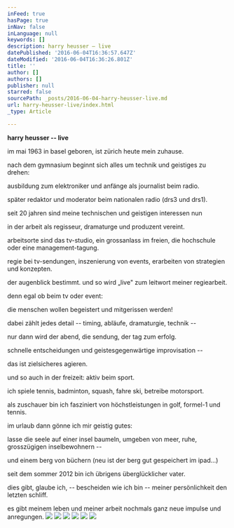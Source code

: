 ```yaml
---
inFeed: true
hasPage: true
inNav: false
inLanguage: null
keywords: []
description: harry heusser – live
datePublished: '2016-06-04T16:36:57.647Z'
dateModified: '2016-06-04T16:36:26.801Z'
title: ''
author: []
authors: []
publisher: null
starred: false
sourcePath: _posts/2016-06-04-harry-heusser-live.md
url: harry-heusser-live/index.html
_type: Article

---
```

**harry heusser -- live**

im mai 1963 in basel geboren, ist zürich heute mein zuhause.

nach dem gymnasium beginnt sich alles um technik und geistiges zu drehen:

ausbildung zum elektroniker und anfänge als journalist beim radio.

später redaktor und moderator beim nationalen radio (drs3 und drs1).

seit 20 jahren sind meine technischen und geistigen interessen nun

in der arbeit als regisseur, dramaturge und produzent vereint.

arbeitsorte sind das tv-studio, ein grossanlass im freien, die hochschule oder eine management-tagung.

regie bei tv-sendungen, inszenierung von events, erarbeiten von strategien und konzepten.

der augenblick bestimmt. und so wird „live" zum leitwort meiner regiearbeit.

denn egal ob beim tv oder event:

die menschen wollen begeistert und mitgerissen werden!

dabei zählt jedes detail -- timing, abläufe, dramaturgie, technik --

nur dann wird der abend, die sendung, der tag zum erfolg.

schnelle entscheidungen und geistesgegenwärtige improvisation --

das ist zielsicheres agieren.

und so auch in der freizeit: aktiv beim sport.

ich spiele tennis, badminton, squash, fahre ski, betreibe motorsport.

als zuschauer bin ich fasziniert von höchstleistungen in golf, formel-1 und tennis.

im urlaub dann gönne ich mir geistig gutes:

lasse die seele auf einer insel baumeln, umgeben von meer, ruhe, grosszügigen inselbewohnern --

und einem berg von büchern (neu ist der berg gut gespeichert im ipad...)

seit dem sommer 2012 bin ich übrigens überglücklicher vater.

dies gibt, glaube ich, -- bescheiden wie ich bin -- meiner persönlichkeit den letzten schliff.

es gibt meinem leben und meiner arbeit nochmals ganz neue impulse und anregungen.
![](https://the-grid-user-content.s3-us-west-2.amazonaws.com/e8dc9bb8-cf8b-4f86-b368-664a3e49dccb.jpg)
![](https://the-grid-user-content.s3-us-west-2.amazonaws.com/34f7b4ae-cf74-4c81-842a-f4c80fec9634.jpg)
![](https://the-grid-user-content.s3-us-west-2.amazonaws.com/655eacd6-bd46-4aca-b3d1-66e9b98907fa.jpg)
![](https://the-grid-user-content.s3-us-west-2.amazonaws.com/bfe3971f-0c20-4cb9-859e-845c8a373543.jpg)
![](https://the-grid-user-content.s3-us-west-2.amazonaws.com/5b4203da-cf0b-4f8f-b46c-0fc023d69d26.jpg)
![](https://the-grid-user-content.s3-us-west-2.amazonaws.com/4408ad7c-a50c-43d4-afa0-7771df5ae7dc.jpg)